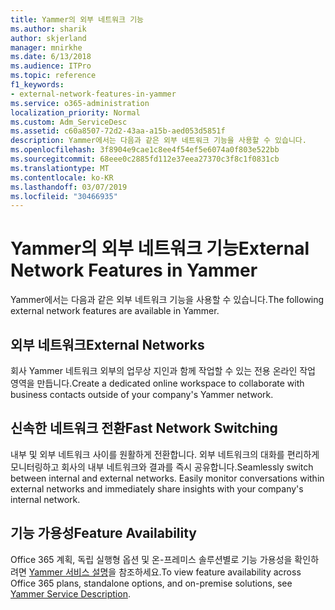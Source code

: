 ```yaml
---
title: Yammer의 외부 네트워크 기능
ms.author: sharik
author: skjerland
manager: mnirkhe
ms.date: 6/13/2018
ms.audience: ITPro
ms.topic: reference
f1_keywords:
- external-network-features-in-yammer
ms.service: o365-administration
localization_priority: Normal
ms.custom: Adm_ServiceDesc
ms.assetid: c60a8507-72d2-43aa-a15b-aed053d5851f
description: Yammer에서는 다음과 같은 외부 네트워크 기능을 사용할 수 있습니다.
ms.openlocfilehash: 3f8904e9cae1c8ee4f54ef5e6074a0f803e522bb
ms.sourcegitcommit: 68eee0c2885fd112e37eea27370c3f8c1f0831cb
ms.translationtype: MT
ms.contentlocale: ko-KR
ms.lasthandoff: 03/07/2019
ms.locfileid: "30466935"
---
```

# <a name="external-network-features-in-yammer"></a><span data-ttu-id="04ac2-103">Yammer의 외부 네트워크 기능</span><span class="sxs-lookup"><span data-stu-id="04ac2-103">External Network Features in Yammer</span></span>

<span data-ttu-id="04ac2-104">Yammer에서는 다음과 같은 외부 네트워크 기능을 사용할 수 있습니다.</span><span class="sxs-lookup"><span data-stu-id="04ac2-104">The following external network features are available in Yammer.</span></span>
  
## <a name="external-networks"></a><span data-ttu-id="04ac2-105">외부 네트워크</span><span class="sxs-lookup"><span data-stu-id="04ac2-105">External Networks</span></span>
<span data-ttu-id="04ac2-106"><a name="bkmk_ExternalNetworks"> </a></span><span class="sxs-lookup"><span data-stu-id="04ac2-106"></span></span>

<span data-ttu-id="04ac2-107">회사 Yammer 네트워크 외부의 업무상 지인과 함께 작업할 수 있는 전용 온라인 작업 영역을 만듭니다.</span><span class="sxs-lookup"><span data-stu-id="04ac2-107">Create a dedicated online workspace to collaborate with business contacts outside of your company's Yammer network.</span></span>
  
## <a name="fast-network-switching"></a><span data-ttu-id="04ac2-108">신속한 네트워크 전환</span><span class="sxs-lookup"><span data-stu-id="04ac2-108">Fast Network Switching</span></span>
<span data-ttu-id="04ac2-109"><a name="bkmk_FastNetworkSwitching"> </a></span><span class="sxs-lookup"><span data-stu-id="04ac2-109"></span></span>

<span data-ttu-id="04ac2-p101">내부 및 외부 네트워크 사이를 원활하게 전환합니다. 외부 네트워크의 대화를 편리하게 모니터링하고 회사의 내부 네트워크와 결과를 즉시 공유합니다.</span><span class="sxs-lookup"><span data-stu-id="04ac2-p101">Seamlessly switch between internal and external networks. Easily monitor conversations within external networks and immediately share insights with your company's internal network.</span></span>
  
## <a name="feature-availability"></a><span data-ttu-id="04ac2-112">기능 가용성</span><span class="sxs-lookup"><span data-stu-id="04ac2-112">Feature Availability</span></span>
<span data-ttu-id="04ac2-113"><a name="bkmk_FastNetworkSwitching"> </a></span><span class="sxs-lookup"><span data-stu-id="04ac2-113"></span></span>

<span data-ttu-id="04ac2-114">Office 365 계획, 독립 실행형 옵션 및 온-프레미스 솔루션별로 기능 가용성을 확인하려면 [Yammer 서비스 설명](yammer-service-description.md)을 참조하세요.</span><span class="sxs-lookup"><span data-stu-id="04ac2-114">To view feature availability across Office 365 plans, standalone options, and on-premise solutions, see [Yammer Service Description](yammer-service-description.md).</span></span>